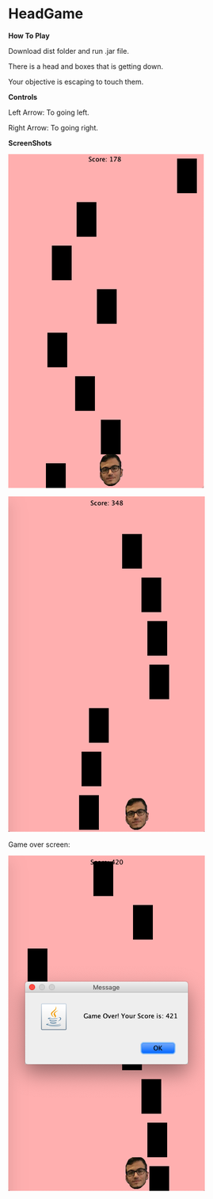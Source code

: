 # HeadGame

**How To Play**

Download dist folder and run .jar file.

There is a head and boxes that is getting down.

Your objective is escaping to touch them.


**Controls**


Left Arrow: To going left.

Right Arrow: To going right.

**ScreenShots**


![Screenshot](Screenshots/screenshot1.png)

![Screenshot](Screenshots/screenshot2.png)

Game over screen:

![Screenshot](Screenshots/screenshot3.png)
